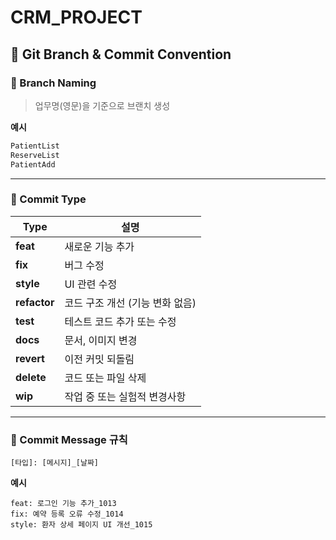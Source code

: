 # CRM_PROJECT

## 📌 Git Branch & Commit Convention

### 🔹 Branch Naming
> 업무명(영문)을 기준으로 브랜치 생성

**예시**
```bash
PatientList
ReserveList
PatientAdd
```

---

### 🔹 Commit Type

| Type         | 설명                  |
| ------------ | ------------------- |
| **feat**     | 새로운 기능 추가           |
| **fix**      | 버그 수정               |
| **style**    | UI 관련 수정            |
| **refactor** | 코드 구조 개선 (기능 변화 없음) |
| **test**     | 테스트 코드 추가 또는 수정     |
| **docs**     | 문서, 이미지 변경          |
| **revert**   | 이전 커밋 되돌림           |
| **delete**   | 코드 또는 파일 삭제         |
| **wip**      | 작업 중 또는 실험적 변경사항    |

---

### 🔹 Commit Message 규칙

```
[타입]: [메시지]_[날짜]
```

**예시**

```
feat: 로그인 기능 추가_1013
fix: 예약 등록 오류 수정_1014
style: 환자 상세 페이지 UI 개선_1015
```
